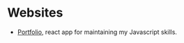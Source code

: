 # Websites

- [Portfolio](https://lajne.github.io/portfolio-site/), react app for maintaining my Javascript skills.
